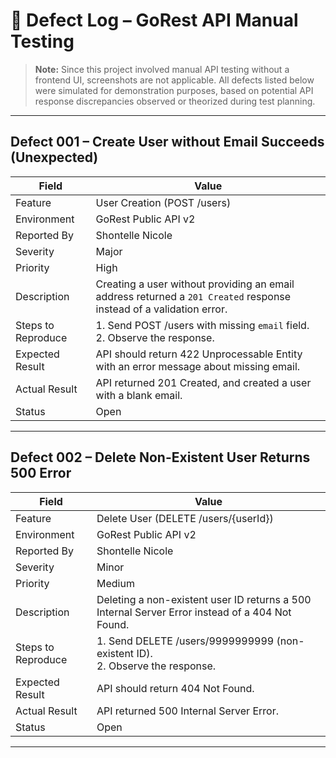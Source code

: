 # 🐛 Defect Log – GoRest API Manual Testing
> **Note:** Since this project involved manual API testing without a frontend UI, screenshots are not applicable. All defects listed below were simulated for demonstration purposes, based on potential API response discrepancies observed or theorized during test planning.
---

## Defect 001 – Create User without Email Succeeds (Unexpected)

| Field | Value |
|------|-------|
| Feature | User Creation (POST /users) |
| Environment | GoRest Public API v2 |
| Reported By | Shontelle Nicole |
| Severity | Major |
| Priority | High |
| Description | Creating a user without providing an email address returned a `201 Created` response instead of a validation error. |
| Steps to Reproduce | 1. Send POST /users with missing `email` field. <br> 2. Observe the response. |
| Expected Result | API should return 422 Unprocessable Entity with an error message about missing email. |
| Actual Result | API returned 201 Created, and created a user with a blank email. |
| Status | Open |

---

## Defect 002 – Delete Non-Existent User Returns 500 Error

| Field | Value |
|------|-------|
| Feature | Delete User (DELETE /users/{userId}) |
| Environment | GoRest Public API v2 |
| Reported By | Shontelle Nicole |
| Severity | Minor |
| Priority | Medium |
| Description | Deleting a non-existent user ID returns a 500 Internal Server Error instead of a 404 Not Found. |
| Steps to Reproduce | 1. Send DELETE /users/9999999999 (non-existent ID). <br> 2. Observe the response. |
| Expected Result | API should return 404 Not Found. |
| Actual Result | API returned 500 Internal Server Error. |
| Status | Open |

---

